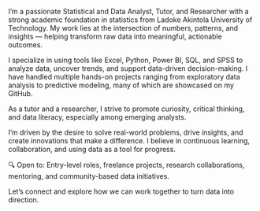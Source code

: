 I’m a passionate Statistical and Data Analyst, Tutor, and Researcher with a strong academic foundation in statistics from Ladoke Akintola University of Technology. My work lies at the intersection of numbers, patterns, and insights — helping transform raw data into meaningful, actionable outcomes.

I specialize in using tools like Excel, Python, Power BI, SQL, and SPSS to analyze data, uncover trends, and support data-driven decision-making. I have handled multiple hands-on projects ranging from exploratory data analysis to predictive modeling, many of which are showcased on my GitHub.

As a tutor and a researcher, I strive to promote curiosity, critical thinking, and data literacy, especially among emerging analysts.

I’m driven by the desire to solve real-world problems, drive insights, and create innovations that make a difference. I believe in continuous learning, collaboration, and using data as a tool for progress.

🔍 Open to: Entry-level roles, freelance projects, research collaborations, mentoring, and community-based data initiatives.

Let’s connect and explore how we can work together to turn data into direction.
